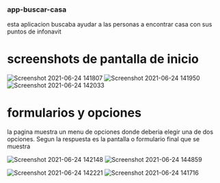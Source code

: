 ### app-buscar-casa
esta aplicacion buscaba ayudar a las personas a encontrar casa con sus puntos de infonavit
# screenshots de pantalla de inicio
![Screenshot 2021-06-24 141807](https://user-images.githubusercontent.com/82213246/123322808-58b37300-d4fa-11eb-913a-cd584d59da31.png)
![Screenshot 2021-06-24 141950](https://user-images.githubusercontent.com/82213246/123322845-5fda8100-d4fa-11eb-8179-4684fdf902e6.png)
![Screenshot 2021-06-24 142033](https://user-images.githubusercontent.com/82213246/123322862-64069e80-d4fa-11eb-8716-9e84e6cbad78.png)

# formularios y opciones 
la pagina muestra un menu de opciones donde deberia elegir una de dos opciones. Segun la respuesta es la pantalla o formulario final que se muestra

![Screenshot 2021-06-24 142148](https://user-images.githubusercontent.com/82213246/123323277-e55e3100-d4fa-11eb-8d98-eb378ff8f0c8.png)
![Screenshot 2021-06-24 144859](https://user-images.githubusercontent.com/82213246/123323729-8baa3680-d4fb-11eb-9073-e2f7da8af5c1.png)

![Screenshot 2021-06-24 142221](https://user-images.githubusercontent.com/82213246/123323297-eb541200-d4fa-11eb-965a-a2eb13c3da92.png)
![Screenshot 2021-06-24 141716](https://user-images.githubusercontent.com/82213246/123323305-eee79900-d4fa-11eb-9350-5150a03c37f5.png)

